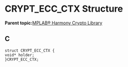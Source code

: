 # CRYPT\_ECC\_CTX Structure

**Parent topic:**[MPLAB® Harmony Crypto Library](GUID-20F7C343-23D4-42D9-B8C2-A97D4D0EE5CD.md)

## C

```
struct CRYPT_ECC_CTX {
void* holder;
}CRYPT_ECC_CTX;
```

